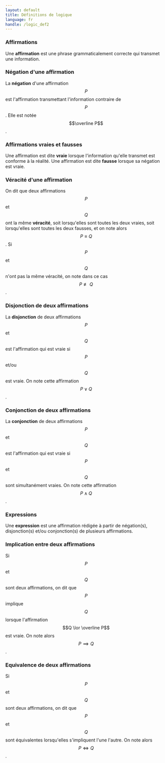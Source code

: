 ```yaml
---
layout: default
title: Définitions de logique
language: fr
handle: /logic_def2
---
```


<script src="https://cdn.mathjax.org/mathjax/latest/MathJax.js?config=TeX-AMS-MML_HTMLorMML" type="text/javascript"></script>

### Affirmations
Une **affirmation** est une phrase grammaticalement correcte qui transmet une information.

### Négation d'une affirmation
La **négation** d'une affirmation $$P$$ est l'affirmation transmettant l'information contraire de $$P$$. Elle est notée $$\overline P$$.

### Affirmations vraies et fausses
Une affirmation est dite **vraie** lorsque l'information qu'elle transmet est conforme à la réalité. Une affirmation est dite **fausse** lorsque sa négation est vraie.

### Véracité d'une affirmation
On dit que deux affirmations $$P$$ et $$Q$$ ont la même **véracité**, soit lorsqu'elles sont toutes les deux vraies, soit lorsqu'elles sont toutes les deux fausses, et on note alors $$P \equiv Q$$. Si $$P$$ et $$Q$$ n'ont pas la même véracité, on note dans ce cas $$P \not \equiv Q$$.

### Disjonction de deux affirmations
La **disjonction** de deux affirmations $$P$$ et $$Q$$ est l'affirmation qui est vraie si $$P$$ et/ou $$Q$$ est vraie. On note cette affirmation $$P \lor Q$$.

### Conjonction de deux affirmations
La **conjonction** de deux affirmations $$P$$ et $$Q$$ est l'affirmation qui est vraie si $$P$$ et $$Q$$ sont simultanément vraies. On note cette affirmation $$P \land Q$$.

### Expressions
Une **expression** est une affirmation rédigée à partir de négation(s), disjonction(s) et/ou conjonction(s) de plusieurs affirmations.

### Implication entre deux affirmations
Si $$P$$ et $$Q$$ sont deux affirmations, on dit que $$P$$ implique $$Q$$ lorsque l'affirmation $$Q \lor \overline P$$ est vraie. On note alors $$P \implies Q$$.

### Equivalence de deux affirmations
Si $$P$$ et $$Q$$ sont deux affirmations, on dit que $$P$$ et $$Q$$ sont équivalentes lorsqu'elles s'impliquent l'une l'autre. On note alors $$P \iff Q$$.

